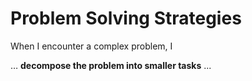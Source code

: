 # Problem Solving Strategies

When I encounter a complex problem, I

… **decompose the problem into smaller tasks** ...
